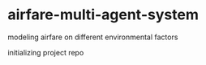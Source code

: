 # airfare-multi-agent-system
modeling airfare on different environmental factors 

initializing project repo
